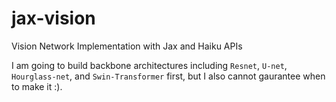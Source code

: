 # jax-vision
Vision Network Implementation with Jax and Haiku APIs

I am going to build backbone architectures including `Resnet`, `U-net`, `Hourglass-net`, and `Swin-Transformer` first, but I also cannot gaurantee when to make it :).  
